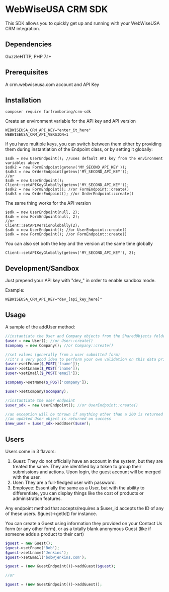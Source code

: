 # WebWiseUSA CRM SDK

This SDK allows you to quickly get up and running with your WebWiseUSA CRM integration.

## Dependencies

GuzzleHTTP, PHP 7.1+

## Prerequisites

A crm.webwiseusa.com account and API Key

## Installation

```
composer require farfromboring/crm-sdk
```

Create an environment variable for the API key and API version
```
WEBWISEUSA_CRM_API_KEY="enter_it_here"
WEBWISEUSA_CRM_API_VERSION=1
```

If you have multiple keys, you can switch between them either by providing them during instantiation of the Endpoint class, or by setting it globally:

```
$sdk = new UserEndpoint(); //uses default API key from the environment variables above
$sdk2 = new FormEndpoint(getenv('MY_SECOND_API_KEY'));
$sdk3 = new OrderEndpoint(getenv('MY_SECOND_API_KEY'));
//or
$sdk = new UserEndpoint();
Client::setAPIKeyGlobally(getenv('MY_SECOND_API_KEY'));
$sdk2 = new FormEndpoint(); //or FormEndpoint::create()
$sdk3 = new OrderEndpoint(); //or OrderEndpoint::create()
```

The same thing works for the API version
```
$sdk = new UserEndpoint(null, 2);
$sdk = new FormEndpoint(null, 2);
//or
Client::setAPIVersionGlobally(2);
$sdk = new UserEndpoint(); //or UserEndpoint::create()
$sdk = new FormEndpoint(); //or FormEndpoint::create()
```

You can also set both the key and the version at the same time globally
```
Client::setAPIKeyGlobally(getenv('MY_SECOND_API_KEY'), 2);
```

## Development/Sandbox

Just prepend your API key with "dev_" in order to enable sandbox mode.

Example:
```
WEBWISEUSA_CRM_API_KEY="dev_[api_key_here]"
```

## Usage

A sample of the addUser method:


```php
//instantiate the User and Company objects from the SharedObjects folder
$user = new User(); //or User::create()
$company = new Company(); //or Company::create()

//set values (generally from a user submitted form)
//it's a very good idea to perform your own validation on this data prior to setting it
$user->setFname($_POST['fname']);
$user->setLname($_POST['lname']);
$user->setEmail($_POST['email']);

$company->setName($_POST['company']);

$user->setCompany($company);

//instantiate the user endpoint 
$user_sdk = new UserEndpoint(); //or UserEndpoint::create()

//an exception will be thrown if anything other than a 200 is returned
//an updated User object is returned on success
$new_user = $user_sdk->addUser($user);
```


## Users

Users come in 3 flavors: 
1) Guest: They do not officially have an account in the system, but they are treated the same. They are identified by a token to group their submissions and actions. Upon login, the guest account will be merged with the user.
2) User: They are a full-fledged user with password.
3) Employee: Essentially the same as a User, but with the ability to differentiate, you can display things like the cost of products or administration features.

Any endpoint method that accepts/requires a $user_id accepts the ID of any of these users. $guest->getId() for instance.

You can create a Guest using information they provided on your Contact Us form (or any other form),
or as a totally blank anonymous Guest (like if someone adds a product to their cart)
```php
$guest = new Guest();
$guest->setFname('Bob');
$guest->setLname('Jenkins');
$guest->setEmail('bob@jenkins.com');

$guest = (new GuestEndpoint())->addGuest($guest);

//or

$guest = (new GuestEndpoint())->addGuest();
```